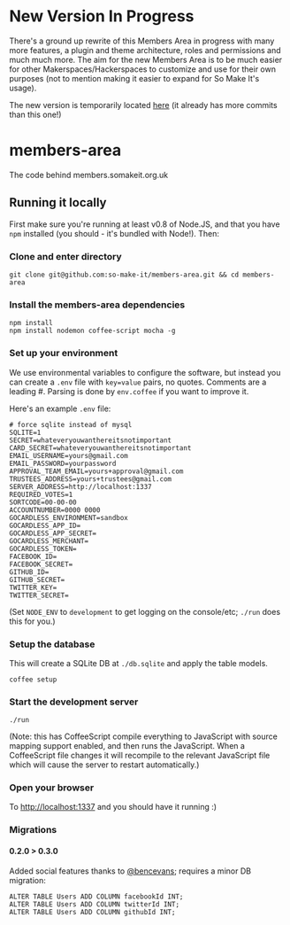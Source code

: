 New Version In Progress
=======================

There's a ground up rewrite of this Members Area in progress with many
more features, a plugin and theme architecture, roles and permissions
and much much more. The aim for the new Members Area is to be much
easier for other Makerspaces/Hackerspaces to customize and use for
their own purposes (not to mention making it easier to expand for So
Make It's usage).

The new version is temporarily located
[here](https://github.com/benjie/members-area) (it already has more
commits than this one!)

members-area
============

The code behind members.somakeit.org.uk

Running it locally
------------------

First make sure you're running at least v0.8 of Node.JS, and that you
have `npm` installed (you should - it's bundled with Node!). Then:

### Clone and enter directory
`git clone git@github.com:so-make-it/members-area.git && cd members-area`

### Install the members-area dependencies
```
npm install
npm install nodemon coffee-script mocha -g
```

### Set up your environment
We use environmental variables to configure the software, but instead
you can create a `.env` file with `key=value` pairs, no
quotes. Comments are a leading #. Parsing is done by `env.coffee` if you want to
improve it.

Here's an example `.env` file:

```
# force sqlite instead of mysql
SQLITE=1
SECRET=whateveryouwanthereitsnotimportant
CARD_SECRET=whateveryouwanthereitsnotimportant
EMAIL_USERNAME=yours@gmail.com
EMAIL_PASSWORD=yourpassword
APPROVAL_TEAM_EMAIL=yours+approval@gmail.com
TRUSTEES_ADDRESS=yours+trustees@gmail.com
SERVER_ADDRESS=http://localhost:1337
REQUIRED_VOTES=1
SORTCODE=00-00-00
ACCOUNTNUMBER=0000 0000
GOCARDLESS_ENVIRONMENT=sandbox
GOCARDLESS_APP_ID=
GOCARDLESS_APP_SECRET=
GOCARDLESS_MERCHANT=
GOCARDLESS_TOKEN=
FACEBOOK_ID=
FACEBOOK_SECRET=
GITHUB_ID=
GITHUB_SECRET=
TWITTER_KEY=
TWITTER_SECRET=
```

(Set `NODE_ENV` to `development` to get logging on the console/etc;
`./run` does this for you.)

### Setup the database

This will create a SQLite DB at `./db.sqlite` and apply the table models.

`coffee setup`

### Start the development server
`./run`

(Note: this has CoffeeScript compile everything to JavaScript with
source mapping support enabled, and then runs the JavaScript. When a
CoffeeScript file changes it will recompile to the relevant JavaScript
file which will cause the server to restart automatically.)

### Open your browser
To [http://localhost:1337](http://localhost:1337) and you should have it running :)

### Migrations

#### 0.2.0 > 0.3.0

Added social features thanks to [@bencevans][]; requires a minor DB
migration:

    ALTER TABLE Users ADD COLUMN facebookId INT;
    ALTER TABLE Users ADD COLUMN twitterId INT;
    ALTER TABLE Users ADD COLUMN githubId INT;


[@bencevans]: https://github.com/bencevans
